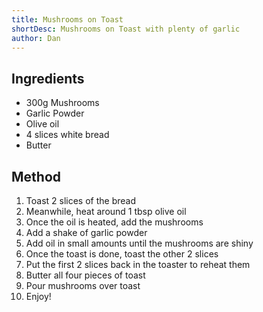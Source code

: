 ```yaml
---
title: Mushrooms on Toast
shortDesc: Mushrooms on Toast with plenty of garlic
author: Dan
---
```


## Ingredients
- 300g Mushrooms
- Garlic Powder
- Olive oil
- 4 slices white bread
- Butter

## Method
1. Toast 2 slices of the bread
2. Meanwhile, heat around 1 tbsp olive oil
3. Once the oil is heated, add the mushrooms
4. Add a shake of garlic powder
5. Add oil in small amounts until the mushrooms are shiny
6. Once the toast is done, toast the other 2 slices
7. Put the first 2 slices back in the toaster to reheat them
8. Butter all four pieces of toast
9. Pour mushrooms over toast
10. Enjoy!
